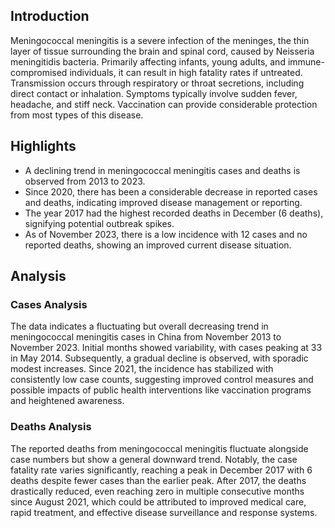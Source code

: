 ## Introduction

Meningococcal meningitis is a severe infection of the meninges, the thin layer of tissue surrounding the brain and spinal cord, caused by Neisseria meningitidis bacteria. Primarily affecting infants, young adults, and immune-compromised individuals, it can result in high fatality rates if untreated. Transmission occurs through respiratory or throat secretions, including direct contact or inhalation. Symptoms typically involve sudden fever, headache, and stiff neck. Vaccination can provide considerable protection from most types of this disease.
## Highlights

- A declining trend in meningococcal meningitis cases and deaths is observed from 2013 to 2023. <br/>
- Since 2020, there has been a considerable decrease in reported cases and deaths, indicating improved disease management or reporting. <br/>
- The year 2017 had the highest recorded deaths in December (6 deaths), signifying potential outbreak spikes. <br/>
- As of November 2023, there is a low incidence with 12 cases and no reported deaths, showing an improved current disease situation. <br/>
## Analysis

### Cases Analysis
The data indicates a fluctuating but overall decreasing trend in meningococcal meningitis cases in China from November 2013 to November 2023. Initial months showed variability, with cases peaking at 33 in May 2014. Subsequently, a gradual decline is observed, with sporadic modest increases. Since 2021, the incidence has stabilized with consistently low case counts, suggesting improved control measures and possible impacts of public health interventions like vaccination programs and heightened awareness.

### Deaths Analysis
The reported deaths from meningococcal meningitis fluctuate alongside case numbers but show a general downward trend. Notably, the case fatality rate varies significantly, reaching a peak in December 2017 with 6 deaths despite fewer cases than the earlier peak. After 2017, the deaths drastically reduced, even reaching zero in multiple consecutive months since August 2021, which could be attributed to improved medical care, rapid treatment, and effective disease surveillance and response systems.
